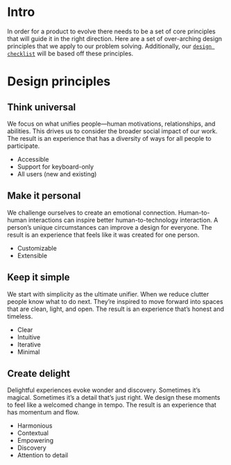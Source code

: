 # Intro

In order for a product to evolve there needs to be a set of core principles that
will guide it in the right direction. Here are a set of over-arching design
principles that we apply to our problem solving. Additionally, our
[`design checklist`](https://github.com/Microsoft/vscode/wiki/%5BWIP%5D-Design-Checklist)
will be based off these principles.

# Design principles

## Think universal

We focus on what unifies people—human motivations, relationships, and abilities.
This drives us to consider the broader social impact of our work. The result is
an experience that has a diversity of ways for all people to participate.

-   Accessible
-   Support for keyboard-only
-   All users (new and existing)

## Make it personal

We challenge ourselves to create an emotional connection. Human-to-human
interactions can inspire better human-to-technology interaction. A person’s
unique circumstances can improve a design for everyone. The result is an
experience that feels like it was created for one person.

-   Customizable
-   Extensible

## Keep it simple

We start with simplicity as the ultimate unifier. When we reduce clutter people
know what to do next. They’re inspired to move forward into spaces that are
clean, light, and open. The result is an experience that’s honest and timeless.

-   Clear
-   Intuitive
-   Iterative
-   Minimal

## Create delight

Delightful experiences evoke wonder and discovery. Sometimes it’s magical.
Sometimes it’s a detail that’s just right. We design these moments to feel like
a welcomed change in tempo. The result is an experience that has momentum and
flow.

-   Harmonious
-   Contextual
-   Empowering
-   Discovery
-   Attention to detail

